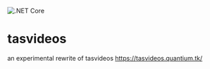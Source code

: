 ![.NET Core](https://github.com/adelikat/tasvideos/workflows/.NET%20Core/badge.svg)

# tasvideos
an experimental rewrite of tasvideos
https://tasvideos.quantium.tk/

